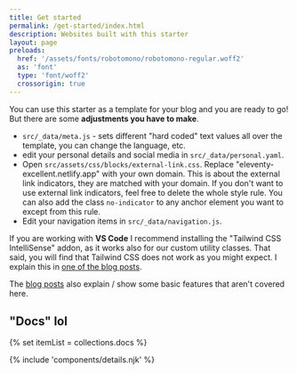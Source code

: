```yaml
---
title: Get started
permalink: /get-started/index.html
description: Websites built with this starter
layout: page
preloads:
  href: '/assets/fonts/robotomono/robotomono-regular.woff2'
  as: 'font'
  type: 'font/woff2'
  crossorigin: true
---
```


You can use this starter as a template for your blog and you are ready to go! But there
are some **adjustments you have to make**.

- `src/_data/meta.js` - sets different "hard coded" text values all over the
  template, you can change the language, etc.
- edit your personal details and social media in `src/_data/personal.yaml`.
- Open `src/assets/css/blocks/external-link.css`. Replace
  "eleventy-excellent.netlify.app" with your own domain. This is about the external link
  indicators, they are matched with your domain. If you don't want to use external link
  indicators, feel free to delete the whole style rule. You can also add the class
  `no-indicator` to any anchor element you want to except from this rule.
- Edit your navigation items in `src/_data/navigation.js`.

If you are working with **VS Code** I recommend installing the "Tailwind
CSS IntelliSense" addon, as it works also for our custom utility classes. That said, you
will find that Tailwind CSS does not work as you might expect. I explain this in
[one of the blog posts](/blog/what-is-tailwind-css-doing-here/).

The [blog posts](/blog/page-0/) also explain / show some basic features that
aren't covered here.

## "Docs" lol

<!-- loop docs -->

{% set itemList = collections.docs %}

<!-- details -->

{% include 'components/details.njk' %}
